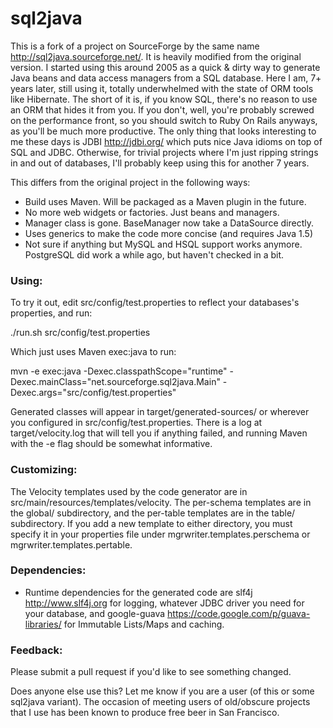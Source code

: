 # sql2java #

This is a fork of a project on SourceForge by the same name <http://sql2java.sourceforge.net/>. It is heavily modified from the original version. I started using this around 2005 as a quick & dirty way to generate Java beans and data access managers from a SQL database. Here I am, 7+ years later, still using it, totally underwhelmed with the state of ORM tools like Hibernate. The short of it is, if you know SQL, there's no reason to use an ORM that hides it from you. If you don't, well, you're probably screwed on the performance front, so you should switch to Ruby On Rails anyways, as you'll be much more productive. The only thing that looks interesting to me these days is JDBI <http://jdbi.org/> which puts nice Java idioms on top of SQL and JDBC. Otherwise, for trivial projects where I'm just ripping strings in and out of databases, I'll probably keep using this for another 7 years.

This differs from the original project in the following ways:
- Build uses Maven. Will be packaged as a Maven plugin in the future.
- No more web widgets or factories. Just beans and managers.
- Manager class is gone. BaseManager now take a DataSource directly.
- Uses generics to make the code more concise (and requires Java 1.5)
- Not sure if anything but MySQL and HSQL support works anymore. PostgreSQL did work a while ago, but haven't checked in a bit.

### Using: ###
To try it out, edit src/config/test.properties to reflect your databases's properties, and run:

./run.sh src/config/test.properties

Which just uses Maven exec:java to run:

mvn -e exec:java -Dexec.classpathScope="runtime" -Dexec.mainClass="net.sourceforge.sql2java.Main" -Dexec.args="src/config/test.properties"

Generated classes will appear in target/generated-sources/ or wherever you configured in src/config/test.properties. There is a log at target/velocity.log that will tell you if anything failed, and running Maven with the -e flag should be somewhat informative.

### Customizing: ###
The Velocity templates used by the code generator are in src/main/resources/templates/velocity. The per-schema templates are in the global/ subdirectory, and the per-table templates are in the table/ subdirectory. If you add a new template to either directory, you must specify it in your properties file under mgrwriter.templates.perschema or mgrwriter.templates.pertable. 

### Dependencies: ###
- Runtime dependencies for the generated code are slf4j <http://www.slf4j.org> for logging, whatever JDBC driver you need for your database, and google-guava <https://code.google.com/p/guava-libraries/> for Immutable Lists/Maps and caching.

### Feedback: ###
Please submit a pull request if you'd like to see something changed. 

Does anyone else use this? Let me know if you are a user (of this or some sql2java variant). The occasion of meeting users of old/obscure projects that I use has been known to produce free beer in San Francisco.
